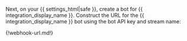 Next, on your {{ settings_html|safe }}, create a bot for
{{ integration_display_name }}. Construct the URL for the
{{ integration_display_name }} bot using the bot API key and stream name:

{!webhook-url.md!}
